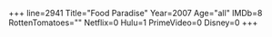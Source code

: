+++
line=2941
Title="Food Paradise"
Year=2007
Age="all"
IMDb=8
RottenTomatoes=""
Netflix=0
Hulu=1
PrimeVideo=0
Disney=0
+++


